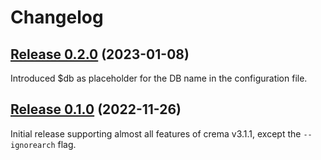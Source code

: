 # Changelog

## [Release 0.2.0](https://gitlab.com/mipimipi/repman/tags/v0.2.0) (2023-01-08)

Introduced $db as placeholder for the DB name in the configuration file.

## [Release 0.1.0](https://gitlab.com/mipimipi/repman/tags/v0.1.0) (2022-11-26)

Initial release supporting almost all features of crema v3.1.1, except the `--ignorearch` flag. 
